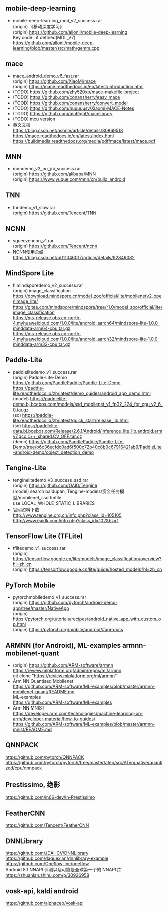 ## mobile-deep-learning
* mobile-deep-learning_mod_v2_success.rar  
(origin) 《移动深度学习》  
(origin) https://github.com/allonli/mobile-deep-learning  
Key code : if defined(MDL_V7)  
https://github.com/allonli/mobile-deep-learning/blob/master/src/math/gemm.cpp  

## mace  
* mace_android_demo_v6_fast.rar  
(origin) https://github.com/XiaoMi/mace  
(origin) https://mace.readthedocs.io/en/latest/introduction.html  
* (TODO) https://github.com/zhy520xp/mace-makefile-project  
* (TODO) https://github.com/conansherry/easy_mace  
* (TOOD) https://github.com/conansherry/convert_model  
* (TODO) https://github.com/huuuuusy/Xiaomi-MACE-Notes  
* (TODO) https://github.com/qinRight/macelibrary  
* (TODO) mcu version  
* 英文文档  
https://blog.csdn.net/asonle/article/details/80869518  
https://mace.readthedocs.io/en/latest/index.html  
https://buildmedia.readthedocs.org/media/pdf/mace/latest/mace.pdf  

## MNN  
* mnndemo_v2_no_jni_success.rar  
(origin) https://github.com/alibaba/MNN  
(origin) https://www.yuque.com/mnn/cn/build_android  

## TNN  
* tnndemo_v1_slow.rar  
(origin) https://github.com/Tencent/TNN   

## NCNN  
* squeezencnn_v1.rar  
(origin) https://github.com/Tencent/ncnn  
* NCNN使用总结  
https://blog.csdn.net/u011046017/article/details/92849082  

## MindSpore Lite  
* himindsporedemo_v2_success.rar  
(origin) image_classification  
https://download.mindspore.cn/model_zoo/official/lite/mobilenetv2_openimage_lite/  
https://gitee.com/mindspore/mindspore/tree/r1.0/model_zoo/official/lite/image_classification  
https://ms-release.obs.cn-north-4.myhuaweicloud.com/1.0.0/lite/android_aarch64/mindspore-lite-1.0.0-minddata-arm64-cpu.tar.gz  
https://ms-release.obs.cn-north-4.myhuaweicloud.com/1.0.0/lite/android_aarch32/mindspore-lite-1.0.0-minddata-arm32-cpu.tar.gz  

## Paddle-Lite  
* paddlelitedemo_v1_success.rar  
(origin) Paddle-Lite-Demo  
https://github.com/PaddlePaddle/Paddle-Lite-Demo  
https://paddle-lite.readthedocs.io/zh/latest/demo_guides/android_app_demo.html  
(model) https://paddlelite-demo.bj.bcebos.com/models/ssd_mobilenet_v1_fp32_224_for_cpu_v2_6_0.tar.gz  
(so) https://paddle-lite.readthedocs.io/zh/latest/quick_start/release_lib.html  
(so) https://paddlelite-data.bj.bcebos.com/Release/2.6.1/Android/inference_lite_lib.android.armv7.gcc.c++_shared.CV_OFF.tar.gz  
(demo) https://github.com/PaddlePaddle/Paddle-Lite-Demo/tree/b6c36ecfdc0ad6f500c72b40c8b0c67916421ab9/PaddleLite-android-demo/object_detection_demo  

## Tengine-Lite  
* tenginelitedemo_v3_success_ssd.rar  
(origin) https://github.com/OAID/Tengine  
(model) search baidupan, Tengine-models/赏金任务模型/mobilenet_ssd.tmfile  
use LOCAL_WHOLE_STATIC_LIBRARIES   
* 官网资料下载  
http://www.tengine.org.cn/info.php?class_id=105105  
http://www.eaidk.com/info.php?class_id=102&bz=1  

## TensorFlow Lite (TFLite)  
* tflitedemo_v1_success.rar  
(origin) https://tensorflow.google.cn/lite/models/image_classification/overview?hl=zh_cn  
(origin) https://tensorflow.google.cn/lite/guide/hosted_models?hl=zh_cn  

## PyTorch Mobile   
* pytorchmobiledemo_v1_success.rar  
(origin) https://github.com/pytorch/android-demo-app/tree/master/NativeApp  
(origin) https://pytorch.org/tutorials/recipes/android_native_app_with_custom_op.html  
(origin) https://pytorch.org/mobile/android/#api-docs  

## ARMNN (for Android), ML-examples armnn-mobilenet-quant     
* (origin) https://github.com/ARM-software/armnn  
https://review.mlplatform.org/admin/repos/ml/armnn  
git clone "https://review.mlplatform.org/ml/armnn"  
* Arm NN Quantised Mobilenet  
https://github.com/ARM-software/ML-examples/blob/master/armnn-mobilenet-quant/README.md  
ML-examples  
https://github.com/ARM-software/ML-examples  
* Arm NN MNIST  
https://developer.arm.com/technologies/machine-learning-on-arm/developer-material/how-to-guides/  
https://github.com/ARM-software/ML-examples/blob/master/armnn-mnist/README.md   

## QNNPACK  
https://github.com/pytorch/QNNPACK  
https://github.com/pytorch/pytorch/tree/master/aten/src/ATen/native/quantized/cpu/qnnpack  

## Prestissimo, 绝影    
https://github.com/in66-dev/In-Prestissimo  

## FeatherCNN  
https://github.com/Tencent/FeatherCNN  

## DNNLibrary  
https://github.com/JDAI-CV/DNNLibrary  
https://github.com/daquexian/dnnlibrary-example  
https://github.com/Oneflow-Inc/oneflow  
Android 8.1 NNAPI 评测以及可能是全球第一个的 NNAPI 库  
https://zhuanlan.zhihu.com/p/30926958  

## vosk-api, kaldi android  
https://github.com/alphacep/vosk-api  
